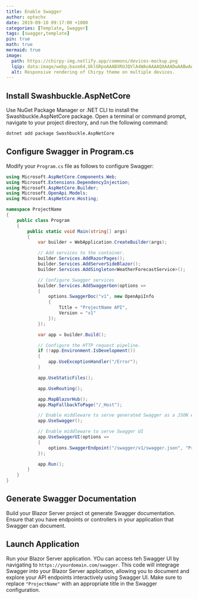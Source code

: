 ```yaml
---
title: Enable Swagger
author: optechx
date: 2019-09-10 09:17:00 +1000
categories: [Template, Swagger]
tags: [swagger,template]
pin: true
math: true
mermaid: true
image:
  path: https://chirpy-img.netlify.app/commons/devices-mockup.png
  lqip: data:image/webp;base64,UklGRpoAAABXRUJQVlA4WAoAAAAQAAAADwAABwAAQUxQSDIAAAARL0AmbZurmr57yyIiqE8oiG0bejIYEQTgqiDA9vqnsUSI6H+oAERp2HZ65qP/VIAWAFZQOCBCAAAA8AEAnQEqEAAIAAVAfCWkAALp8sF8rgRgAP7o9FDvMCkMde9PK7euH5M1m6VWoDXf2FkP3BqV0ZYbO6NA/VFIAAAA
  alt: Responsive rendering of Chirpy theme on multiple devices.
---
```


## Install Swashbuckle.AspNetCore
Use NuGet Package Manager or .NET CLI to install the Swashbuckle.AspNetCore package. Open a terminal or command prompt, navigate to your project directory, and run the following command:

```bash
dotnet add package Swashbuckle.AspNetCore
```

## Configure Swagger in Program.cs
Modify your `Program.cs` file as follows to configure Swagger:

```csharp
using Microsoft.AspNetCore.Components.Web;
using Microsoft.Extensions.DependencyInjection;
using Microsoft.AspNetCore.Builder;
using Microsoft.OpenApi.Models;
using Microsoft.AspNetCore.Hosting;

namespace ProjectName
{
    public class Program
    {
        public static void Main(string[] args)
        {
            var builder = WebApplication.CreateBuilder(args);

            // Add services to the container.
            builder.Services.AddRazorPages();
            builder.Services.AddServerSideBlazor();
            builder.Services.AddSingleton<WeatherForecastService>();

            // Configure Swagger services
            builder.Services.AddSwaggerGen(options =>
            {
                options.SwaggerDoc("v1", new OpenApiInfo
                {
                    Title = "ProjectName API",
                    Version = "v1"
                });
            });

            var app = builder.Build();

            // Configure the HTTP request pipeline.
            if (!app.Environment.IsDevelopment())
            {
                app.UseExceptionHandler("/Error");
            }

            app.UseStaticFiles();

            app.UseRouting();

            app.MapBlazorHub();
            app.MapFallbackToPage("/_Host");

            // Enable middleware to serve generated Swagger as a JSON endpoint
            app.UseSwagger();

            // Enable middleware to serve Swagger UI
            app.UseSwaggerUI(options =>
            {
                options.SwaggerEndpoint("/swagger/v1/swagger.json", "ProjectName API V1");
            });

            app.Run();
        }
    }
}
```

## Generate Swagger Documentation
Build your Blazor Server project ot generate Swagger documentation. Ensure that you have endpoints or controllers in your application that Swagger can document.

## Launch Application
Run your Blazor Server application. YOu can access teh Swagger UI by navigating to `https://yourdomain.com/swagger`. This code will integrage Swagger into your Blazor Server application, allowing you to document and explore your API endpoints interactively using Swagger UI. Make sure to replace `"ProjectName"` with an appropriate title in the Swagger configuration.